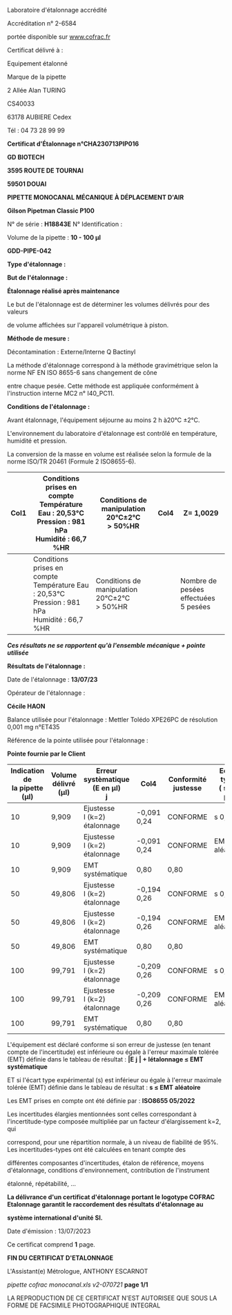 Laboratoire d'étalonnage accrédité

Accréditation n° 2-6584

portée disponible sur www.cofrac.fr


Certificat délivré à :

Equipement étalonné

Marque de la pipette


2 Allée Alan TURING

CS40033

63178 AUBIERE Cedex

Tél : 04 73 28 99 99

**Certificat d'Étalonnage n°CHA230713PIP016**

**GD BIOTECH**

**3595 ROUTE DE TOURNAI**

**59501 DOUAI**


**PIPETTE MONOCANAL MÉCANIQUE À DÉPLACEMENT D'AIR**

**Gilson Pipetman Classic P100**


N° de série : **H18843E** N° Identification :

Volume de la pipette : **10 - 100 µl**


**GDD-PIPE-042**


**Type d'étalonnage :**

**But de l'étalonnage :**


**Étalonnage réalisé après maintenance**

Le but de l'étalonnage est de déterminer les volumes délivrés pour des valeurs


de volume affichées sur l'appareil volumétrique à piston.


**Méthode de mesure :**


Décontamination : Externe/Interne Q Bactinyl


La méthode d'étalonnage correspond à la méthode gravimétrique selon la norme NF EN ISO 8655-6 sans changement de cône

entre chaque pesée. Cette méthode est appliquée conformément à l'instruction interne MC2 n° I40_PC11.


**Conditions de l'étalonnage :**


Avant étalonnage, l'équipement séjourne au moins 2 h à20°C ±2°C.


L'environnement du laboratoire d'étalonnage est contrôlé en température, humidité et pression.

La conversion de la masse en volume est réalisée selon la formule de la norme ISO/TR 20461 (Formule 2 ISO8655-6).



|Col1|Conditions prises en compte<br>Température Eau : 20,53°C<br>Pression : 981 hPa<br>Humidité : 66,7 %HR|Conditions de manipulation<br>20°C±2°C<br>> 50%HR|Col4|Z= 1,0029|
|---|---|---|---|---|
||Conditions prises en compte<br>Température Eau : 20,53°C<br>Pression : 981 hPa<br>Humidité : 66,7 %HR|Conditions de manipulation<br>20°C±2°C<br>> 50%HR||Nombre de pesées<br>effectuées<br>5 pesées|


_**Ces résultats ne se rapportent qu'à l'ensemble mécanique + pointe utilisée**_


**Résultats de l'étalonnage :**

Date de l'étalonnage : **13/07/23**


Opérateur de l'étalonnage :


**Cécile HAON**


Balance utilisée pour l'étalonnage : Mettler Tolédo XPE26PC de résolution 0,001 mg n°ET435


Référence de la pointe utilisée pour l'étalonnage :


**Pointe fournie par le Client**










|Indication de<br>la pipette (µl)|Volume délivré<br>(µl)|Erreur systèmatique<br>(E en µl)<br>j|Col4|Conformité<br>justesse|Ecart type<br>( s en µl)|Conformité<br>Fidélité|
|---|---|---|---|---|---|---|
|10|9,909|Ejustesse<br>I (k=2)<br>étalonnage|-0,091<br>0,24|CONFORME|s 0,09|CONFORME|
|10|9,909|Ejustesse<br>I (k=2)<br>étalonnage|-0,091<br>0,24|CONFORME|EMT 0,3<br>aléatoire|EMT 0,3<br>aléatoire|
|10|9,909|EMT<br>systématique|0,80|0,80|||
|50|49,806|Ejustesse<br>I (k=2)<br>étalonnage|-0,194<br>0,26|CONFORME|s 0,12|CONFORME|
|50|49,806|Ejustesse<br>I (k=2)<br>étalonnage|-0,194<br>0,26|CONFORME|EMT 0,3<br>aléatoire|EMT 0,3<br>aléatoire|
|50|49,806|EMT<br>systématique|0,80|0,80|||
|100|99,791|Ejustesse<br>I (k=2)<br>étalonnage|-0,209<br>0,26|CONFORME|s 0,06|CONFORME|
|100|99,791|Ejustesse<br>I (k=2)<br>étalonnage|-0,209<br>0,26|CONFORME|EMT 0,3<br>aléatoire|EMT 0,3<br>aléatoire|
|100|99,791|EMT<br>systématique|0,80|0,80|||


L'équipement est déclaré conforme si son erreur de justesse (en tenant compte de l'incertitude) est inférieure ou égale à l'erreur maximale
tolérée (EMT) définie dans le tableau de résultat : **|E** **j** **| + Iétalonnage ≤ EMT** **systématique**

ET si l'écart type expérimental (s) est inférieur ou égale à l'erreur maximale tolérée (EMT) définie dans le tableau de résultat : **s ≤ EMT** **aléatoire**

Les EMT prises en compte ont été définie par : **ISO8655 05/2022**

Les incertitudes élargies mentionnées sont celles correspondant à l'incertitude-type composée multipliée par un facteur d'élargissement k=2, qui

correspond, pour une répartition normale, à un niveau de fiabilité de 95%. Les incertitudes-types ont été calculées en tenant compte des

différentes composantes d'incertitudes, étalon de référence, moyens d'étalonnage, conditions d'environnement, contribution de l'instrument

étalonné, répétabilité, ...

**La délivrance d'un certificat d'étalonnage portant le logotype COFRAC Etalonnage garantit le raccordement des résultats d'étalonnage au**

**système international d'unité SI.**


Date d'émission : 13/07/2023

Ce certificat comprend **1** page.

**FIN DU CERTIFICAT D'ETALONNAGE**


L'Assistant(e) Métrologue, ANTHONY ESCARNOT


_pipette cofrac monocanal.xls v2-070721_ **page 1/1**

LA REPRODUCTION DE CE CERTIFICAT N'EST AUTORISEE QUE SOUS LA FORME DE FACSIMILE PHOTOGRAPHIQUE INTEGRAL

